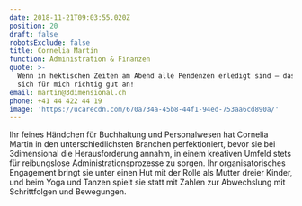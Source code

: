 ```yaml
---
date: 2018-11-21T09:03:55.020Z
position: 20
draft: false
robotsExclude: false
title: Cornelia Martin
function: Administration & Finanzen
quote: >-
  Wenn in hektischen Zeiten am Abend alle Pendenzen erledigt sind — das fühlt
  sich für mich richtig gut an!
email: martin@3dimensional.ch
phone: +41 44 422 44 19
image: 'https://ucarecdn.com/670a734a-45b8-44f1-94ed-753aa6cd890a/'
---
```

Ihr feines Händchen für Buchhaltung und Personalwesen hat Cornelia Martin in den unterschiedlichsten Branchen perfektioniert, bevor sie bei 3dimensional die Herausforderung annahm, in einem kreativen Umfeld stets für reibungslose Administrationsprozesse zu sorgen. Ihr organisatorisches Engagement bringt sie unter einen Hut mit der Rolle als Mutter dreier Kinder, und beim Yoga und Tanzen spielt sie statt mit Zahlen zur Abwechslung mit Schrittfolgen und Bewegungen.
